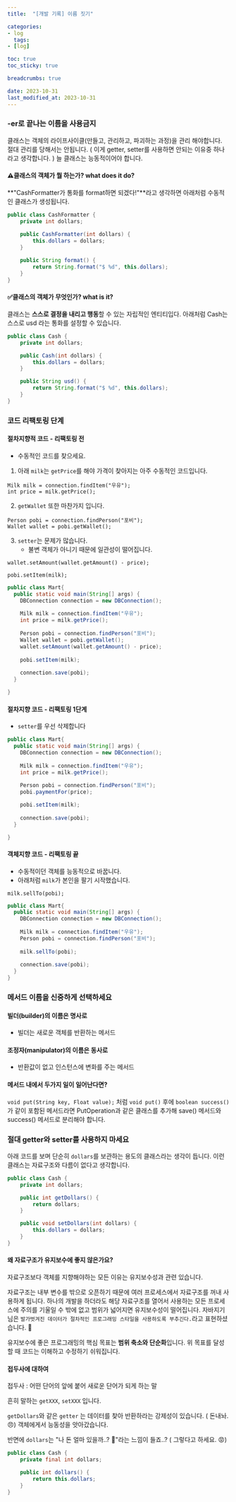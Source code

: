 ```yaml
---
title:  "[개발 기록] 이름 짓기"

categories:
- log
  tags:
- [log]

toc: true
toc_sticky: true

breadcrumbs: true

date: 2023-10-31
last_modified_at: 2023-10-31
---
```


### -er로 끝나는 이름을 사용금지
클래스는 객체의 라이프사이클(만들고, 관리하고, 파괴하는 과정)을 관리 해야합니다.
절대 관리를 당해서는 안됩니다. ( 이게 getter, setter를 사용하면 안되는 이유중 하나라고 생각합니다. )
늘 클래스는 능동적이어야 합니다.

#### ⚠️클래스의 객체가 뭘 하는가? what does it do?
**"CashFormatter가 통화를 format하면 되겠다!"**라고 생각하면 아래처럼 수동적인 클래스가 생성됩니다.
```java
public class CashFormatter {
    private int dollars;

    public CashFormatter(int dollars) {
        this.dollars = dollars;
    }
    
    public String format() {
        return String.format("$ %d", this.dollars);
    }
}
```
#### ✅클래스의 객체가 무엇인가? what is it?
클래스는 **스스로 결정을 내리고 행동**할 수 있는 자립적인 엔티티입다.
아래처럼 Cash는 스스로 usd 라는 통화를 설정할 수 있습니다.
```java
public class Cash {
    private int dollars;

    public Cash(int dollars) {
        this.dollars = dollars;
    }

    public String usd() {
        return String.format("$ %d", this.dollars);
    }
}

```

### 코드 리팩토링 단계

#### 절차지향적 코드 - 리팩토링 전
- 수동적인 코드를 찾으세요.
1. 아래 `milk`는 `getPrice`를 해야 가격이 찾아지는 아주 수동적인 코드입니다.
```
Milk milk = connection.findItem("우유");
int price = milk.getPrice();
```
2. `getWallet` 또한 마찬가지 입니다.
```
Person pobi = connection.findPerson("포비");
Wallet wallet = pobi.getWallet();
```
3. `setter`는 문제가 많습니다.
   - 불변 객체가 아니기 때문에 일관성이 떨어집니다.
```
wallet.setAmount(wallet.getAmount() - price);
  
pobi.setItem(milk);
```
```java
public class Mart{
  public static void main(String[] args) {
    DBConnection connection = new DBConnection();
    
    Milk milk = connection.findItem("우유");
    int price = milk.getPrice();
    
    Person pobi = connection.findPerson("포비");
    Wallet wallet = pobi.getWallet();
    wallet.setAmount(wallet.getAmount() - price);
    
    pobi.setItem(milk);
    
    connection.save(pobi);
  }

}
```

#### 절차지향 코드 - 리팩토링 1단계
- `setter`를 우선 삭제합니다
```java
public class Mart{
  public static void main(String[] args) {
    DBConnection connection = new DBConnection();
    
    Milk milk = connection.findItem("우유");
    int price = milk.getPrice();
    
    Person pobi = connection.findPerson("포비");
    pobi.paymentFor(price);

    pobi.setItem(milk);
    
    connection.save(pobi);
  }

}
```

#### 객체지향 코드 - 리팩토링 끝
- 수동적이던 객체를 능동적으로 바꿉니다.
- 아래처럼 `milk`가 본인을 팔기 시작했습니다.
```
milk.sellTo(pobi);
```
```java
public class Mart{
  public static void main(String[] args) {
    DBConnection connection = new DBConnection();
    
    Milk milk = connection.findItem("우유");
    Person pobi = connection.findPerson("포비");
    
    milk.sellTo(pobi);
    
    connection.save(pobi);
  }
}
```

### 메서드 이름을 신중하게 선택하세요
#### 빌더(builder)의 이름은 명사로
- 빌더는 새로운 객체를 반환하는 메서드
#### 조정자(manipulator)의 이름은 동사로
- 반환값이 없고 인스턴스에 변화를 주는 메서드
#### 메서드 내에서 두가지 일이 일어난다면?
```void put(String key, Float value);``` 처럼 `void put()` 후에 `boolean success()`가 같이 포함된 메서드라면
PutOperation과 같은 클래스를 추가해 save() 메서드와 success() 메서드로 분리해야 합니다.


### 절대 getter와 setter를 사용하지 마세요
아래 코드를 보며 단순히 `dollars`를 보관하는 용도의 클래스라는 생각이 듭니다.
이런 클래스는 자료구조와 다름이 없다고 생각합니다.
```java
public class Cash {
    private int dollars;

    public int getDollars() {
        return dollars;
    }

    public void setDollars(int dollars) {
        this.dollars = dollars;
    }
}
```

#### 왜 자료구조가 유지보수에 좋지 않은가요?
자료구조보다 객체를 지향해야하는 모든 이유는 유지보수성과 관련 있습니다.

자료구조는 내부 변수를 밖으로 오픈하기 때문에 여러 프로세스에서 자료구조를 꺼내 사용하게 됩니다.
하나의 개발을 하더라도 해당 자료구조를 열어서 사용하는 모든 프로세스에 주의를 기울일 수 밖에 없고 범위가 넓어지면 유지보수성이 떨어집니다.
자바지기님은 `발가벗겨진 데이터가 절차적인 프로그래밍 스타일을 사용하도록 부추긴다.`라고 표현하셨습니다. 👏

유지보수에 좋은 프로그래밍의 핵심 목표는 **범위 축소와 단순화**입니다.
위 목표를 달성 할 때 코드는 이해하고 수정하기 쉬워집니다.

#### 접두사에 대하여
접두사 : 어떤 단어의 앞에 붙어 새로운 단어가 되게 하는 말

흔히 말하는 `getXXX`, `setXXX` 입니다.

`getDollars`와 같은 `getter` 는 데이터를 찾아 반환하라는 강제성이 있습니다. ( 돈내놔. 😠)
객체에게서 능동성을 앗아갔습니다.

반면에 `dollars`는 "나 돈 얼마 있을까..? 🥹"라는 느낌이 들죠..? ( 그렇다고 하세요. 😡)
```java
public class Cash {
    private final int dollars;

    public int dollars() {
        return this.dollars;
    }
}
```
